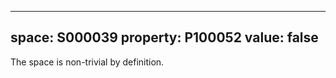   ---
  space: S000039
  property: P100052
  value: false
  ---
  
  The space is non-trivial by definition.
